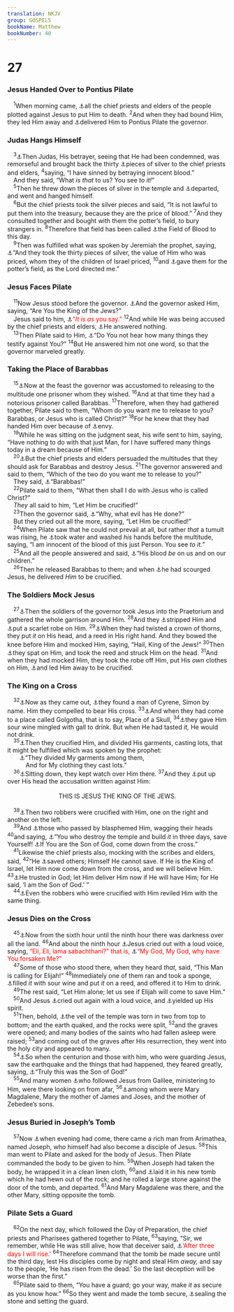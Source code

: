 ```yaml
---
translation: NKJV
group: GOSPELS
bookName: Matthew 
bookNumber: 40
---
```


<div class="title"><h1>27</h1><h3>Jesus Handed Over to Pontius Pilate</h3></div>
<span class="verse mat_27_1"> <sup>1</sup>When morning came, <a data-toggle="tooltip" data-placement="bottom" title="Ps. 2:2; Mark 15:1; Luke 22:66; 23:1; John 18:28">⚓</a>all the chief priests and elders of the people plotted against Jesus to put Him to death. </span>
<span class="verse mat_27_2"><sup>2</sup>And when they had bound Him, they led Him away and <a data-toggle="tooltip" data-placement="bottom" title="Matt. 20:19; Luke 18:32; Acts 3:13">⚓</a>delivered Him to Pontius Pilate the governor.<br/></span>
<div class="title"><h3>Judas Hangs Himself</h3></div>
<span class="verse mat_27_3"> <sup>3</sup><a data-toggle="tooltip" data-placement="bottom" title="Matt. 26:14">⚓</a>Then Judas, His betrayer, seeing that He had been condemned, was remorseful and brought back the thirty <a data-toggle="tooltip" data-placement="bottom" title="Matt. 26:15">⚓</a>pieces of silver to the chief priests and elders, </span>
<span class="verse mat_27_4"><sup>4</sup>saying, “I have sinned by betraying innocent blood.”<br/> And they said, “What <i>is</i> <i>that</i> to us? You see <i>to</i> <i>it!</i>”<br/></span>
<span class="verse mat_27_5"> <sup>5</sup>Then he threw down the pieces of silver in the temple and <a data-toggle="tooltip" data-placement="bottom" title="2 Sam. 17:23; Matt. 18:7; 26:24; John 17:12; Acts 1:18">⚓</a>departed, and went and hanged himself.<br/></span>
<span class="verse mat_27_6"> <sup>6</sup>But the chief priests took the silver pieces and said, “It is not lawful to put them into the treasury, because they are the price of blood.” </span>
<span class="verse mat_27_7"><sup>7</sup>And they consulted together and bought with them the potter’s field, to bury strangers in. </span>
<span class="verse mat_27_8"><sup>8</sup>Therefore that field has been called <a data-toggle="tooltip" data-placement="bottom" title="Acts 1:19">⚓</a>the Field of Blood to this day.<br/></span>
<span class="verse mat_27_9"> <sup>9</sup>Then was fulfilled what was spoken by Jeremiah the prophet, saying, <a data-toggle="tooltip" data-placement="bottom" title="Zech. 11:12">⚓</a>“And they took the thirty pieces of silver, the value of Him who was priced, whom they of the children of Israel priced, </span>
<span class="verse mat_27_10"><sup>10</sup>and <a data-toggle="tooltip" data-placement="bottom" title="Jer. 32:6–9; Zech. 11:12, 13">⚓</a>gave them for the potter’s field, as the Lord directed me.”<br/></span>
<div class="title"><h3>Jesus Faces Pilate</h3></div>
<span class="verse mat_27_11"> <sup>11</sup>Now Jesus stood before the governor. <a data-toggle="tooltip" data-placement="bottom" title="Mark 15:2–5; Luke 23:2, 3; John 18:29–38">⚓</a>And the governor asked Him, saying, “Are You the King of the Jews?”<br/> Jesus said to him, <a data-toggle="tooltip" data-placement="bottom" title="John 18:37; 1 Tim. 6:13">⚓</a><font color="red">“<i>It is as</i> you say.”</font></span>
<span class="verse mat_27_12"><sup>12</sup>And while He was being accused by the chief priests and elders, <a data-toggle="tooltip" data-placement="bottom" title="Ps. 38:13, 14; Matt. 26:63; John 19:9">⚓</a>He answered nothing.<br/></span>
<span class="verse mat_27_13"> <sup>13</sup>Then Pilate said to Him, <a data-toggle="tooltip" data-placement="bottom" title="Matt. 26:62; John 19:10">⚓</a>“Do You not hear how many things they testify against You?” </span>
<span class="verse mat_27_14"><sup>14</sup>But He answered him not one word, so that the governor marveled greatly.<br/></span>
<div class="title"><h3>Taking the Place of Barabbas</h3></div>
<span class="verse mat_27_15"> <sup>15</sup><a data-toggle="tooltip" data-placement="bottom" title="Mark 15:6–15; Luke 23:17–25; John 18:39—19:16">⚓</a>Now at the feast the governor was accustomed to releasing to the multitude one prisoner whom they wished. </span>
<span class="verse mat_27_16"><sup>16</sup>And at that time they had a notorious prisoner called Barabbas. </span>
<span class="verse mat_27_17"><sup>17</sup>Therefore, when they had gathered together, Pilate said to them, “Whom do you want me to release to you? Barabbas, or Jesus who is called Christ?” </span>
<span class="verse mat_27_18"><sup>18</sup>For he knew that they had handed Him over because of <a data-toggle="tooltip" data-placement="bottom" title="Matt. 21:38; (John 15:22–25)">⚓</a>envy.<br/></span>
<span class="verse mat_27_19"> <sup>19</sup>While he was sitting on the judgment seat, his wife sent to him, saying, “Have nothing to do with that just Man, for I have suffered many things today in a dream because of Him.”<br/></span>
<span class="verse mat_27_20"> <sup>20</sup><a data-toggle="tooltip" data-placement="bottom" title="Mark 15:11; Luke 23:18; John 18:40; Acts 3:14">⚓</a>But the chief priests and elders persuaded the multitudes that they should ask for Barabbas and destroy Jesus. </span>
<span class="verse mat_27_21"><sup>21</sup>The governor answered and said to them, “Which of the two do you want me to release to you?”<br/> They said, <a data-toggle="tooltip" data-placement="bottom" title="Acts 3:14">⚓</a>“Barabbas!”<br/></span>
<span class="verse mat_27_22"> <sup>22</sup>Pilate said to them, “What then shall I do with Jesus who is called Christ?”<br/> <i>They</i> all said to him, “Let Him be crucified!”<br/></span>
<span class="verse mat_27_23"> <sup>23</sup>Then the governor said, <a data-toggle="tooltip" data-placement="bottom" title="Acts 3:13">⚓</a>“Why, what evil has He done?”<br/> But they cried out all the more, saying, “Let Him be crucified!”<br/></span>
<span class="verse mat_27_24"> <sup>24</sup>When Pilate saw that he could not prevail at all, but rather <i>that</i> a tumult was rising, he <a data-toggle="tooltip" data-placement="bottom" title="Deut. 21:6–8">⚓</a>took water and washed <i>his</i> hands before the multitude, saying, “I am innocent of the blood of this just Person. You see <i>to</i> <i>it.</i>”<br/></span>
<span class="verse mat_27_25"> <sup>25</sup>And all the people answered and said, <a data-toggle="tooltip" data-placement="bottom" title="Deut. 19:10; Josh. 2:19; 2 Sam. 1:16; 1 Kin. 2:32; Acts 5:28">⚓</a>“His blood <i>be</i> on us and on our children.”<br/></span>
<span class="verse mat_27_26"> <sup>26</sup>Then he released Barabbas to them; and when <a data-toggle="tooltip" data-placement="bottom" title="(Is. 50:6; 53:5); Matt. 20:19; Mark 15:15; Luke 23:16, 24, 25; John 19:1, 16">⚓</a>he had scourged Jesus, he delivered <i>Him</i> to be crucified.<br/></span>
<div class="title"><h3>The Soldiers Mock Jesus</h3></div>
<span class="verse mat_27_27"> <sup>27</sup><a data-toggle="tooltip" data-placement="bottom" title="Mark 15:16–20; John 19:2">⚓</a>Then the soldiers of the governor took Jesus into the Praetorium and gathered the whole garrison around Him. </span>
<span class="verse mat_27_28"><sup>28</sup>And they <a data-toggle="tooltip" data-placement="bottom" title="Mark 15:17; John 19:2">⚓</a>stripped Him and <a data-toggle="tooltip" data-placement="bottom" title="Luke 23:11">⚓</a>put a scarlet robe on Him. </span>
<span class="verse mat_27_29"><sup>29</sup><a data-toggle="tooltip" data-placement="bottom" title="Ps. 69:19; Is. 53:3; Matt. 20:19; Mark 10:34; Luke 18:32">⚓</a>When they had twisted a crown of thorns, they put <i>it</i> on His head, and a reed in His right hand. And they bowed the knee before Him and mocked Him, saying, “Hail, King of the Jews!” </span>
<span class="verse mat_27_30"><sup>30</sup>Then <a data-toggle="tooltip" data-placement="bottom" title="Is. 50:6; 52:14; Mic. 5:1; Matt. 26:67; Mark 10:34; 14:65; 15:19">⚓</a>they spat on Him, and took the reed and struck Him on the head. </span>
<span class="verse mat_27_31"><sup>31</sup>And when they had mocked Him, they took the robe off Him, put His <i>own</i> clothes on Him, <a data-toggle="tooltip" data-placement="bottom" title="Is. 53:7; Matt. 20:19">⚓</a>and led Him away to be crucified.<br/></span>
<div class="title"><h3>The King on a Cross</h3></div>
<span class="verse mat_27_32"> <sup>32</sup><a data-toggle="tooltip" data-placement="bottom" title="1 Kin. 21:13; Acts 7:58; Heb. 13:12">⚓</a>Now as they came out, <a data-toggle="tooltip" data-placement="bottom" title="Mark 15:21; Luke 23:26; John 19:17">⚓</a>they found a man of Cyrene, Simon by name. Him they compelled to bear His cross. </span>
<span class="verse mat_27_33"><sup>33</sup><a data-toggle="tooltip" data-placement="bottom" title="Mark 15:22–32; Luke 23:33–43; John 19:17">⚓</a>And when they had come to a place called Golgotha, that is to say, Place of a Skull, </span>
<span class="verse mat_27_34"><sup>34</sup><a data-toggle="tooltip" data-placement="bottom" title="Ps. 69:21; Matt. 27:48">⚓</a>they gave Him sour wine mingled with gall to drink. But when He had tasted <i>it,</i> He would not drink.<br/></span>
<span class="verse mat_27_35"> <sup>35</sup><a data-toggle="tooltip" data-placement="bottom" title="Mark 15:24; Luke 23:34; John 19:24">⚓</a>Then they crucified Him, and divided His garments, casting lots, that it might be fulfilled which was spoken by the prophet:<br/>  <a data-toggle="tooltip" data-placement="bottom" title="Ps. 22:18">⚓</a>“They divided My garments among them,<br/>   And for My clothing they cast lots.”<br/></span>
<span class="verse mat_27_36"> <sup>36</sup><a data-toggle="tooltip" data-placement="bottom" title="Ps. 22:17; Matt. 27:54">⚓</a>Sitting down, they kept watch over Him there. </span>
<span class="verse mat_27_37"><sup>37</sup>And they <a data-toggle="tooltip" data-placement="bottom" title="Mark 15:26; Luke 23:38; John 19:19">⚓</a>put up over His head the accusation written against Him:<br/> <aside style="text-align:center;">THIS IS JESUS THE KING OF THE JEWS.</aside><br/></span>
<span class="verse mat_27_38"> <sup>38</sup><a data-toggle="tooltip" data-placement="bottom" title="Is. 53:9, 12; Mark 15:27; Luke 23:32, 33; John 19:18">⚓</a>Then two robbers were crucified with Him, one on the right and another on the left.<br/></span>
<span class="verse mat_27_39"> <sup>39</sup>And <a data-toggle="tooltip" data-placement="bottom" title="Job 16:4; Ps. 22:7; 109:25; Lam. 2:15; Mark 15:29; Luke 23:35">⚓</a>those who passed by blasphemed Him, wagging their heads </span>
<span class="verse mat_27_40"><sup>40</sup>and saying, <a data-toggle="tooltip" data-placement="bottom" title="Matt. 26:61; John 2:19">⚓</a>“You who destroy the temple and build <i>it</i> in three days, save Yourself! <a data-toggle="tooltip" data-placement="bottom" title="Matt. 26:63">⚓</a>If You are the Son of God, come down from the cross.”<br/></span>
<span class="verse mat_27_41"> <sup>41</sup>Likewise the chief priests also, mocking with the scribes and elders, said, </span>
<span class="verse mat_27_42"><sup>42</sup>“He <a data-toggle="tooltip" data-placement="bottom" title="(Matt. 18:11; John 3:14, 15)">⚓</a>saved others; Himself He cannot save. If He is the King of Israel, let Him now come down from the cross, and we will believe Him. </span>
<span class="verse mat_27_43"><sup>43</sup><a data-toggle="tooltip" data-placement="bottom" title="Ps. 22:8">⚓</a>He trusted in God; let Him deliver Him now if He will have Him; for He said, ‘I am the Son of God.’ ”<br/></span>
<span class="verse mat_27_44"> <sup>44</sup><a data-toggle="tooltip" data-placement="bottom" title="Mark 15:32; Luke 23:39–43">⚓</a>Even the robbers who were crucified with Him reviled Him with the same thing.<br/></span>
<div class="title"><h3>Jesus Dies on the Cross</h3></div>
<span class="verse mat_27_45"> <sup>45</sup><a data-toggle="tooltip" data-placement="bottom" title="Amos 8:9; Mark 15:33–41; Luke 23:44–49">⚓</a>Now from the sixth hour until the ninth hour there was darkness over all the land. </span>
<span class="verse mat_27_46"><sup>46</sup>And about the ninth hour <a data-toggle="tooltip" data-placement="bottom" title="(Heb. 5:7)">⚓</a>Jesus cried out with a loud voice, saying, <font color="red">“Eli, Eli, lama sabachthani?” that is, </font><a data-toggle="tooltip" data-placement="bottom" title="Ps. 22:1">⚓</a><font color="red">“My God, My God, why have You forsaken Me?”</font><br/></span>
<span class="verse mat_27_47"> <sup>47</sup>Some of those who stood there, when they heard <i>that,</i> said, “This Man is calling for Elijah!” </span>
<span class="verse mat_27_48"><sup>48</sup>Immediately one of them ran and took a sponge, <a data-toggle="tooltip" data-placement="bottom" title="Ps. 69:21; Mark 15:36; Luke 23:36; John 19:29">⚓</a>filled <i>it</i> with sour wine and put <i>it</i> on a reed, and offered it to Him to drink.<br/></span>
<span class="verse mat_27_49"> <sup>49</sup>The rest said, “Let Him alone; let us see if Elijah will come to save Him.”<br/></span>
<span class="verse mat_27_50"> <sup>50</sup>And Jesus <a data-toggle="tooltip" data-placement="bottom" title="Mark 15:37; Luke 23:46; John 19:30">⚓</a>cried out again with a loud voice, and <a data-toggle="tooltip" data-placement="bottom" title="Dan. 9:26; Zech. 11:10, 11; Matt. 17:23; (John 10:18; 1 Cor. 15:3)">⚓</a>yielded up His spirit.<br/></span>
<span class="verse mat_27_51"> <sup>51</sup>Then, behold, <a data-toggle="tooltip" data-placement="bottom" title="Ex. 26:31; 2 Chr. 3:14; Zech. 11:10; Mark 15:38; Luke 23:45; Heb. 9:3">⚓</a>the veil of the temple was torn in two from top to bottom; and the earth quaked, and the rocks were split, </span>
<span class="verse mat_27_52"><sup>52</sup>and the graves were opened; and many bodies of the saints who had fallen asleep were raised; </span>
<span class="verse mat_27_53"><sup>53</sup>and coming out of the graves after His resurrection, they went into the holy city and appeared to many.<br/></span>
<span class="verse mat_27_54"> <sup>54</sup><a data-toggle="tooltip" data-placement="bottom" title="Mark 15:39; Luke 23:47">⚓</a>So when the centurion and those with him, who were guarding Jesus, saw the earthquake and the things that had happened, they feared greatly, saying, <a data-toggle="tooltip" data-placement="bottom" title="Matt. 14:33">⚓</a>“Truly this was the Son of God!”<br/></span>
<span class="verse mat_27_55"> <sup>55</sup>And many women <a data-toggle="tooltip" data-placement="bottom" title="Mark 15:41; Luke 8:2, 3">⚓</a>who followed Jesus from Galilee, ministering to Him, were there looking on from afar, </span>
<span class="verse mat_27_56"><sup>56</sup><a data-toggle="tooltip" data-placement="bottom" title="Matt. 28:1; Mark 15:40, 47; 16:9; Luke 8:2; John 19:25; 20:1, 18">⚓</a>among whom were Mary Magdalene, Mary the mother of James and Joses, and the mother of Zebedee’s sons.<br/></span>
<div class="title"><h3>Jesus Buried in Joseph’s Tomb</h3></div>
<span class="verse mat_27_57"> <sup>57</sup>Now <a data-toggle="tooltip" data-placement="bottom" title="Mark 15:42–47; Luke 23:50–56; John 19:38–42">⚓</a>when evening had come, there came a rich man from Arimathea, named Joseph, who himself had also become a disciple of Jesus. </span>
<span class="verse mat_27_58"><sup>58</sup>This man went to Pilate and asked for the body of Jesus. Then Pilate commanded the body to be given to him. </span>
<span class="verse mat_27_59"><sup>59</sup>When Joseph had taken the body, he wrapped it in a clean linen cloth, </span>
<span class="verse mat_27_60"><sup>60</sup>and <a data-toggle="tooltip" data-placement="bottom" title="Is. 53:9; Matt. 26:12">⚓</a>laid it in his new tomb which he had hewn out of the rock; and he rolled a large stone against the door of the tomb, and departed. </span>
<span class="verse mat_27_61"><sup>61</sup>And Mary Magdalene was there, and the other Mary, sitting opposite the tomb.<br/></span>
<div class="title"><h3>Pilate Sets a Guard</h3></div>
<span class="verse mat_27_62"> <sup>62</sup>On the next day, which followed the Day of Preparation, the chief priests and Pharisees gathered together to Pilate, </span>
<span class="verse mat_27_63"><sup>63</sup>saying, “Sir, we remember, while He was still alive, how that deceiver said, <a data-toggle="tooltip" data-placement="bottom" title="Matt. 16:21; 17:23; 20:19; 26:61; Mark 8:31; 10:34; Luke 9:22; 13:33; 24:6, 7; John 2:19">⚓</a><font color="red">‘After three days I will rise.’</font></span>
<span class="verse mat_27_64"><sup>64</sup>Therefore command that the tomb be made secure until the third day, lest His disciples come by night and steal Him <i>away,</i> and say to the people, ‘He has risen from the dead.’ So the last deception will be worse than the first.”<br/></span>
<span class="verse mat_27_65"> <sup>65</sup>Pilate said to them, “You have a guard; go your way, make <i>it</i> as secure as you know how.” </span>
<span class="verse mat_27_66"><sup>66</sup>So they went and made the tomb secure, <a data-toggle="tooltip" data-placement="bottom" title="Dan. 6:17">⚓</a>sealing the stone and setting the guard.<br/></span>
